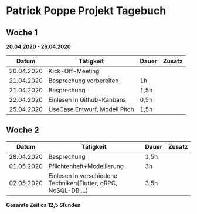 # Patrick Poppe Projekt Tagebuch



## Woche 1 

__20.04.2020 - 26.04.2020__

| Datum      | Tätigkeit                     | Dauer | Zusatz |
| ---------- | ----------------------------- | ----- | ------ |
| 20.04.2020 | Kick-Off-Meeting              |       |        |
| 21.04.2020 | Besprechung vorbereiten       | 1h    |        |
| 21.04.2020 | Besprechung                   | 1,5h  |        |
| 22.04.2020 | Einlesen in Github-Kanbans    | 0,5h  |        |
| 25.04.2020 | UseCase Entwurf, Modell Pitch | 1,5h  |        |

## Woche 2

| Datum      | Tätigkeit                                                    | Dauer | Zusatz |
| ---------- | ------------------------------------------------------------ | ----- | ------ |
| 28.04.2020 | Besprechung                                                  | 1,5h  |        |
| 01.05.2020 | Pflichtenheft+Modellierung                                   | 3h    |        |
| 02.05.2020 | Einlesen in verschiedene Techniken(Flutter, gRPC, NoSQL-DB,...) | 3,5h  |        |

__Gesamte Zeit ca 12,5 Stunden__ 